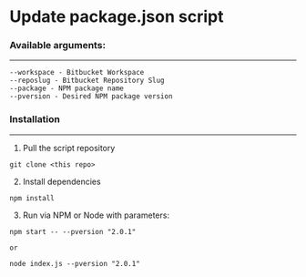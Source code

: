 # Update package.json script
###  Available arguments:
---
```Language
--workspace - Bitbucket Workspace
--reposlug - Bitbucket Repository Slug
--package - NPM package name
--pversion - Desired NPM package version
```

### Installation
----
1. Pull the script repository
```Language
git clone <this repo>
```
2. Install dependencies
```Language
npm install
```
3. Run via NPM or Node with parameters:
```Language
npm start -- --pversion "2.0.1"

or

node index.js --pversion "2.0.1"
```
